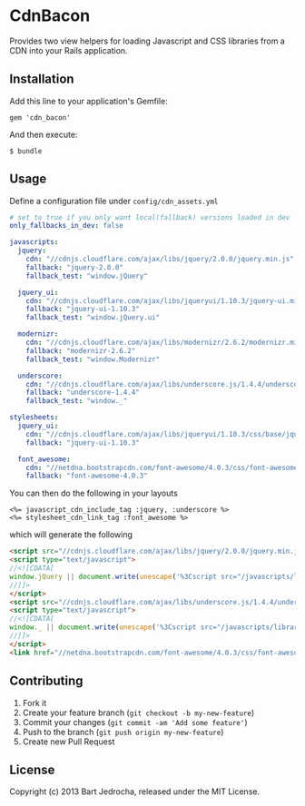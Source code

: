 # CdnBacon

Provides two view helpers for loading Javascript and CSS libraries from a CDN into your Rails application.

## Installation

Add this line to your application's Gemfile:

    gem 'cdn_bacon'

And then execute:

    $ bundle

## Usage

Define a configuration file under `config/cdn_assets.yml`

````yaml
# set to true if you only want local(fallback) versions loaded in dev
only_fallbacks_in_dev: false

javascripts:
  jquery:
    cdn: "//cdnjs.cloudflare.com/ajax/libs/jquery/2.0.0/jquery.min.js"
    fallback: "jquery-2.0.0"
    fallback_test: "window.jQuery"

  jquery_ui:
    cdn: "//cdnjs.cloudflare.com/ajax/libs/jqueryui/1.10.3/jquery-ui.min.js"
    fallback: "jquery-ui-1.10.3"
    fallback_test: "window.jQuery.ui"

  modernizr:
    cdn: "//cdnjs.cloudflare.com/ajax/libs/modernizr/2.6.2/modernizr.min.js"
    fallback: "modernizr-2.6.2"
    fallback_test: "window.Modernizr"

  underscore:
    cdn: "//cdnjs.cloudflare.com/ajax/libs/underscore.js/1.4.4/underscore-min.js"
    fallback: "underscore-1.4.4"
    fallback_test: "window._"

stylesheets:
  jquery_ui:
    cdn: "//cdnjs.cloudflare.com/ajax/libs/jqueryui/1.10.3/css/base/jquery-ui.css"
    fallback: "jquery-ui-1.10.3"

  font_awesome:
    cdn: "//netdna.bootstrapcdn.com/font-awesome/4.0.3/css/font-awesome.css"
    fallback: "font-awesome-4.0.3"
````

You can then do the following in your layouts

````erb
<%= javascript_cdn_include_tag :jquery, :underscore %>
<%= stylesheet_cdn_link_tag :font_awesome %>
````

which will generate the following

````html
<script src="//cdnjs.cloudflare.com/ajax/libs/jquery/2.0.0/jquery.min.js" type="text/javascript"></script>
<script type="text/javascript">
//<![CDATA[
window.jQuery || document.write(unescape('%3Cscript src="/javascripts/libraries/jquery-2.0.0.js?1371735212" type="text/javascript">%3C/script>'))
//]]>
</script>
<script src="//cdnjs.cloudflare.com/ajax/libs/underscore.js/1.4.4/underscore-min.js" type="text/javascript"></script>
<script type="text/javascript">
//<![CDATA[
window._ || document.write(unescape('%3Cscript src="/javascripts/libraries/underscore-1.4.4.js?1371735212" type="text/javascript">%3C/script>'))
//]]>
</script>
<link href="//netdna.bootstrapcdn.com/font-awesome/4.0.3/css/font-awesome.css" media="screen" rel="stylesheet" type="text/css">
````

## Contributing

1. Fork it
2. Create your feature branch (`git checkout -b my-new-feature`)
3. Commit your changes (`git commit -am 'Add some feature'`)
4. Push to the branch (`git push origin my-new-feature`)
5. Create new Pull Request

## License
Copyright (c) 2013 Bart Jedrocha, released under the MIT License.